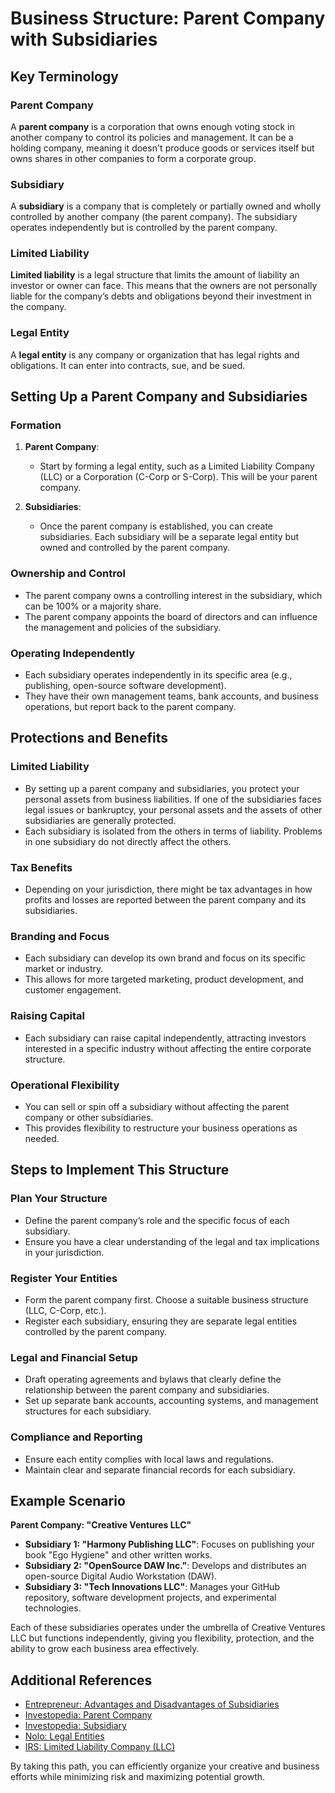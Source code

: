 # Business Structure: Parent Company with Subsidiaries

## Key Terminology

### Parent Company
A **parent company** is a corporation that owns enough voting stock in another company to control its policies and management. It can be a holding company, meaning it doesn't produce goods or services itself but owns shares in other companies to form a corporate group.

### Subsidiary
A **subsidiary** is a company that is completely or partially owned and wholly controlled by another company (the parent company). The subsidiary operates independently but is controlled by the parent company.

### Limited Liability
**Limited liability** is a legal structure that limits the amount of liability an investor or owner can face. This means that the owners are not personally liable for the company’s debts and obligations beyond their investment in the company.

### Legal Entity
A **legal entity** is any company or organization that has legal rights and obligations. It can enter into contracts, sue, and be sued.

## Setting Up a Parent Company and Subsidiaries

### Formation
1. **Parent Company**: 
   - Start by forming a legal entity, such as a Limited Liability Company (LLC) or a Corporation (C-Corp or S-Corp). This will be your parent company.
   
2. **Subsidiaries**:
   - Once the parent company is established, you can create subsidiaries. Each subsidiary will be a separate legal entity but owned and controlled by the parent company.

### Ownership and Control
- The parent company owns a controlling interest in the subsidiary, which can be 100% or a majority share.
- The parent company appoints the board of directors and can influence the management and policies of the subsidiary.

### Operating Independently
- Each subsidiary operates independently in its specific area (e.g., publishing, open-source software development).
- They have their own management teams, bank accounts, and business operations, but report back to the parent company.

## Protections and Benefits

### Limited Liability
- By setting up a parent company and subsidiaries, you protect your personal assets from business liabilities. If one of the subsidiaries faces legal issues or bankruptcy, your personal assets and the assets of other subsidiaries are generally protected.
- Each subsidiary is isolated from the others in terms of liability. Problems in one subsidiary do not directly affect the others.

### Tax Benefits
- Depending on your jurisdiction, there might be tax advantages in how profits and losses are reported between the parent company and its subsidiaries.

### Branding and Focus
- Each subsidiary can develop its own brand and focus on its specific market or industry.
- This allows for more targeted marketing, product development, and customer engagement.

### Raising Capital
- Each subsidiary can raise capital independently, attracting investors interested in a specific industry without affecting the entire corporate structure.

### Operational Flexibility
- You can sell or spin off a subsidiary without affecting the parent company or other subsidiaries.
- This provides flexibility to restructure your business operations as needed.

## Steps to Implement This Structure

### Plan Your Structure
- Define the parent company’s role and the specific focus of each subsidiary.
- Ensure you have a clear understanding of the legal and tax implications in your jurisdiction.

### Register Your Entities
- Form the parent company first. Choose a suitable business structure (LLC, C-Corp, etc.).
- Register each subsidiary, ensuring they are separate legal entities controlled by the parent company.

### Legal and Financial Setup
- Draft operating agreements and bylaws that clearly define the relationship between the parent company and subsidiaries.
- Set up separate bank accounts, accounting systems, and management structures for each subsidiary.

### Compliance and Reporting
- Ensure each entity complies with local laws and regulations.
- Maintain clear and separate financial records for each subsidiary.

## Example Scenario

**Parent Company: "Creative Ventures LLC"**
- **Subsidiary 1: "Harmony Publishing LLC"**: Focuses on publishing your book "Ego Hygiene" and other written works.
- **Subsidiary 2: "OpenSource DAW Inc."**: Develops and distributes an open-source Digital Audio Workstation (DAW).
- **Subsidiary 3: "Tech Innovations LLC"**: Manages your GitHub repository, software development projects, and experimental technologies.

Each of these subsidiaries operates under the umbrella of Creative Ventures LLC but functions independently, giving you flexibility, protection, and the ability to grow each business area effectively.

## Additional References
- [Entrepreneur: Advantages and Disadvantages of Subsidiaries](https://www.entrepreneur.com/article/277984)
- [Investopedia: Parent Company](https://www.investopedia.com/terms/p/parent-company.asp)
- [Investopedia: Subsidiary](https://www.investopedia.com/terms/s/subsidiary.asp)
- [Nolo: Legal Entities](https://www.nolo.com/legal-encyclopedia/legal-entities-business.html)
- [IRS: Limited Liability Company (LLC)](https://www.irs.gov/businesses/small-businesses-self-employed/limited-liability-company-llc)

By taking this path, you can efficiently organize your creative and business efforts while minimizing risk and maximizing potential growth.

